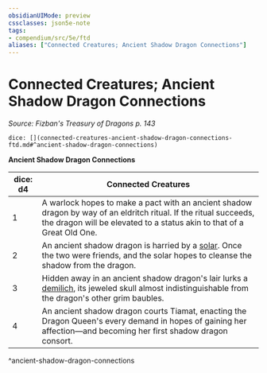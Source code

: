 ```yaml
---
obsidianUIMode: preview
cssclasses: json5e-note
tags:
- compendium/src/5e/ftd
aliases: ["Connected Creatures; Ancient Shadow Dragon Connections"]
---
```

# Connected Creatures; Ancient Shadow Dragon Connections
*Source: Fizban's Treasury of Dragons p. 143* 

`dice: [](connected-creatures-ancient-shadow-dragon-connections-ftd.md#^ancient-shadow-dragon-connections)`

**Ancient Shadow Dragon Connections**

| dice: d4 | Connected Creatures |
|----------|---------------------|
| 1 | A warlock hopes to make a pact with an ancient shadow dragon by way of an eldritch ritual. If the ritual succeeds, the dragon will be elevated to a status akin to that of a Great Old One. |
| 2 | An ancient shadow dragon is harried by a [solar](/2-Mechanics/CLI/bestiary/celestial/solar.md). Once the two were friends, and the solar hopes to cleanse the shadow from the dragon. |
| 3 | Hidden away in an ancient shadow dragon's lair lurks a [demilich](/2-Mechanics/CLI/bestiary/undead/demilich.md), its jeweled skull almost indistinguishable from the dragon's other grim baubles. |
| 4 | An ancient shadow dragon courts Tiamat, enacting the Dragon Queen's every demand in hopes of gaining her affection—and becoming her first shadow dragon consort. |
^ancient-shadow-dragon-connections